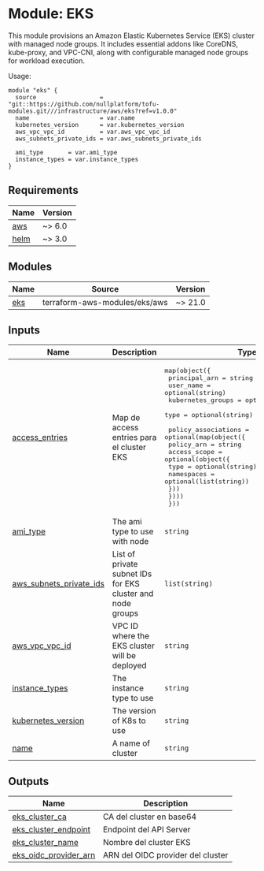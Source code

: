 # Module: EKS

This module provisions an Amazon Elastic Kubernetes Service (EKS) cluster with managed node groups. It includes essential addons like CoreDNS, kube-proxy, and VPC-CNI, along with configurable managed node groups for workload execution.

Usage:

```hcl
module "eks" {
  source                  = "git::https://github.com/nullplatform/tofu-modules.git///infrastructure/aws/eks?ref=v1.0.0"
  name                    = var.name
  kubernetes_version      = var.kubernetes_version
  aws_vpc_vpc_id          = var.aws_vpc_vpc_id
  aws_subnets_private_ids = var.aws_subnets_private_ids

  ami_type       = var.ami_type
  instance_types = var.instance_types
}
```

<!-- BEGIN_TF_DOCS -->
## Requirements

| Name | Version |
|------|---------|
| <a name="requirement_aws"></a> [aws](#requirement\_aws) | ~> 6.0 |
| <a name="requirement_helm"></a> [helm](#requirement\_helm) | ~> 3.0 |

## Modules

| Name | Source | Version |
|------|--------|---------|
| <a name="module_eks"></a> [eks](#module\_eks) | terraform-aws-modules/eks/aws | ~> 21.0 |

## Inputs

| Name | Description | Type | Default | Required |
|------|-------------|------|---------|:--------:|
| <a name="input_access_entries"></a> [access\_entries](#input\_access\_entries) | Map de access entries para el cluster EKS | <pre>map(object({<br/>    principal_arn     = string<br/>    user_name         = optional(string)<br/>    kubernetes_groups = optional(list(string))<br/>    type              = optional(string)<br/><br/>    policy_associations = optional(map(object({<br/>      policy_arn = string<br/>      access_scope = optional(object({<br/>        type       = optional(string)<br/>        namespaces = optional(list(string))<br/>      }))<br/>    })))<br/>  }))</pre> | `{}` | no |
| <a name="input_ami_type"></a> [ami\_type](#input\_ami\_type) | The ami type to use with node | `string` | `"AL2023_x86_64_STANDARD"` | no |
| <a name="input_aws_subnets_private_ids"></a> [aws\_subnets\_private\_ids](#input\_aws\_subnets\_private\_ids) | List of private subnet IDs for EKS cluster and node groups | `list(string)` | n/a | yes |
| <a name="input_aws_vpc_vpc_id"></a> [aws\_vpc\_vpc\_id](#input\_aws\_vpc\_vpc\_id) | VPC ID where the EKS cluster will be deployed | `string` | n/a | yes |
| <a name="input_instance_types"></a> [instance\_types](#input\_instance\_types) | The instance type to use | `string` | `"t3.medium"` | no |
| <a name="input_kubernetes_version"></a> [kubernetes\_version](#input\_kubernetes\_version) | The version of K8s to use | `string` | `"1.32"` | no |
| <a name="input_name"></a> [name](#input\_name) | A name of cluster | `string` | n/a | yes |

## Outputs

| Name | Description |
|------|-------------|
| <a name="output_eks_cluster_ca"></a> [eks\_cluster\_ca](#output\_eks\_cluster\_ca) | CA del cluster en base64 |
| <a name="output_eks_cluster_endpoint"></a> [eks\_cluster\_endpoint](#output\_eks\_cluster\_endpoint) | Endpoint del API Server |
| <a name="output_eks_cluster_name"></a> [eks\_cluster\_name](#output\_eks\_cluster\_name) | Nombre del cluster EKS |
| <a name="output_eks_oidc_provider_arn"></a> [eks\_oidc\_provider\_arn](#output\_eks\_oidc\_provider\_arn) | ARN del OIDC provider del cluster |
<!-- END_TF_DOCS -->